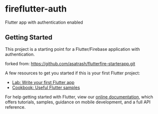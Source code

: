 # fireflutter-auth

Flutter app with authentication enabled 

## Getting Started

This project is a starting point for a Flutter/Firebase application with authentication.

forked from: https://github.com/asatrash/flutterfire-starterapp.git

A few resources to get you started if this is your first Flutter project:

- [Lab: Write your first Flutter app](https://flutter.dev/docs/get-started/codelab)
- [Cookbook: Useful Flutter samples](https://flutter.dev/docs/cookbook)

For help getting started with Flutter, view our
[online documentation](https://flutter.dev/docs), which offers tutorials,
samples, guidance on mobile development, and a full API reference.
